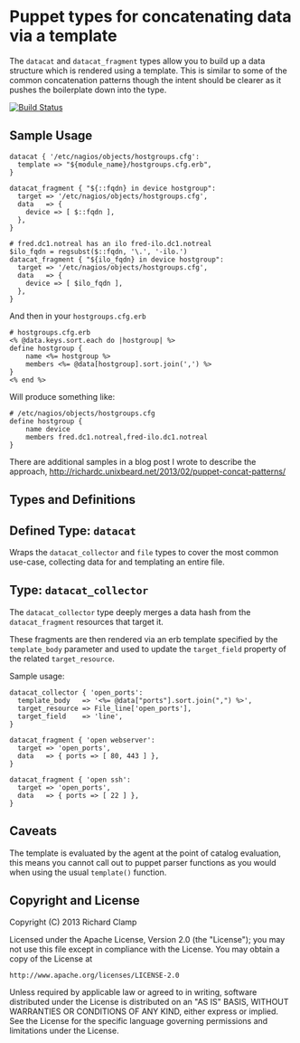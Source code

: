 Puppet types for concatenating data via a template
==================================================

The `datacat` and `datacat_fragment` types allow you to build up a data
structure which is rendered using a template.  This is similar to some of the
common concatenation patterns though the intent should be clearer as it pushes
the boilerplate down into the type.

[![Build Status](https://travis-ci.org/richardc/puppet-datacat.png)](https://travis-ci.org/richardc/puppet-datacat)

Sample Usage
------------

```puppet
datacat { '/etc/nagios/objects/hostgroups.cfg':
  template => "${module_name}/hostgroups.cfg.erb",
}

datacat_fragment { "${::fqdn} in device hostgroup":
  target => '/etc/nagios/objects/hostgroups.cfg',
  data   => {
    device => [ $::fqdn ],
  },
}

# fred.dc1.notreal has an ilo fred-ilo.dc1.notreal
$ilo_fqdn = regsubst($::fqdn, '\.', '-ilo.')
datacat_fragment { "${ilo_fqdn} in device hostgroup":
  target => '/etc/nagios/objects/hostgroups.cfg',
  data   => {
    device => [ $ilo_fqdn ],
  },
}
```

And then in your `hostgroups.cfg.erb`

```erb
# hostgroups.cfg.erb
<% @data.keys.sort.each do |hostgroup| %>
define hostgroup {
    name <%= hostgroup %>
    members <%= @data[hostgroup].sort.join(',') %>
}
<% end %>
```

Will produce something like:

```
# /etc/nagios/objects/hostgroups.cfg
define hostgroup {
    name device
    members fred.dc1.notreal,fred-ilo.dc1.notreal
}
```

There are additional samples in a blog post I wrote to describe the approach,
http://richardc.unixbeard.net/2013/02/puppet-concat-patterns/

Types and Definitions
---------------------

## Defined Type: `datacat`

Wraps the `datacat_collector` and `file` types to cover the most common
use-case, collecting data for and templating an entire file.

## Type: `datacat_collector`

The `datacat_collector` type deeply merges a data hash from
the `datacat_fragment` resources that target it.

These fragments are then rendered via an erb template specified by the
`template_body` parameter and used to update the `target_field` property
of the related `target_resource`.

Sample usage:

```puppet
datacat_collector { 'open_ports':
  template_body   => '<%= @data["ports"].sort.join(",") %>',
  target_resource => File_line['open_ports'],
  target_field    => 'line',
}

datacat_fragment { 'open webserver':
  target => 'open_ports',
  data   => { ports => [ 80, 443 ] },
}

datacat_fragment { 'open ssh':
  target => 'open_ports',
  data   => { ports => [ 22 ] },
}
```

Caveats
-------

The template is evaluated by the agent at the point of catalog evaluation,
this means you cannot call out to puppet parser functions as you would when
using the usual `template()` function.


Copyright and License
---------------------

Copyright (C) 2013 Richard Clamp

Licensed under the Apache License, Version 2.0 (the "License");
you may not use this file except in compliance with the License.
You may obtain a copy of the License at

    http://www.apache.org/licenses/LICENSE-2.0

Unless required by applicable law or agreed to in writing, software
distributed under the License is distributed on an "AS IS" BASIS,
WITHOUT WARRANTIES OR CONDITIONS OF ANY KIND, either express or implied.
See the License for the specific language governing permissions and
limitations under the License.

